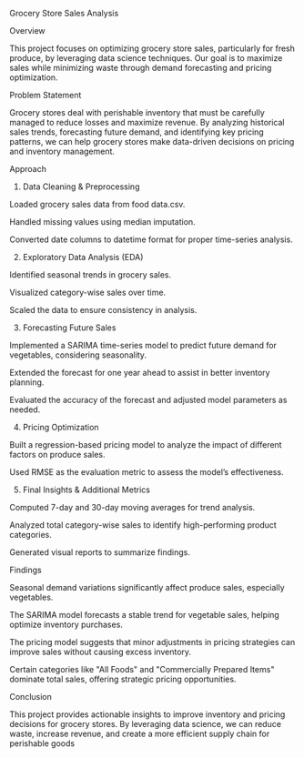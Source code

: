 Grocery Store Sales Analysis

Overview

This project focuses on optimizing grocery store sales, particularly for fresh produce, by leveraging data science techniques. Our goal is to maximize sales while minimizing waste through demand forecasting and pricing optimization.

Problem Statement

Grocery stores deal with perishable inventory that must be carefully managed to reduce losses and maximize revenue. By analyzing historical sales trends, forecasting future demand, and identifying key pricing patterns, we can help grocery stores make data-driven decisions on pricing and inventory management.

Approach

1. Data Cleaning & Preprocessing

Loaded grocery sales data from food data.csv.

Handled missing values using median imputation.

Converted date columns to datetime format for proper time-series analysis.

2. Exploratory Data Analysis (EDA)

Identified seasonal trends in grocery sales.

Visualized category-wise sales over time.

Scaled the data to ensure consistency in analysis.

3. Forecasting Future Sales

Implemented a SARIMA time-series model to predict future demand for vegetables, considering seasonality.

Extended the forecast for one year ahead to assist in better inventory planning.

Evaluated the accuracy of the forecast and adjusted model parameters as needed.

4. Pricing Optimization

Built a regression-based pricing model to analyze the impact of different factors on produce sales.

Used RMSE as the evaluation metric to assess the model’s effectiveness.

5. Final Insights & Additional Metrics

Computed 7-day and 30-day moving averages for trend analysis.

Analyzed total category-wise sales to identify high-performing product categories.

Generated visual reports to summarize findings.

Findings

Seasonal demand variations significantly affect produce sales, especially vegetables.

The SARIMA model forecasts a stable trend for vegetable sales, helping optimize inventory purchases.

The pricing model suggests that minor adjustments in pricing strategies can improve sales without causing excess inventory.

Certain categories like "All Foods" and "Commercially Prepared Items" dominate total sales, offering strategic pricing opportunities.

Conclusion

This project provides actionable insights to improve inventory and pricing decisions for grocery stores. By leveraging data science, we can reduce waste, increase revenue, and create a more efficient supply chain for perishable goods

